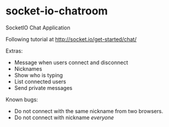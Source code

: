 # socket-io-chatroom
SocketIO Chat Application

Following tutorial at http://socket.io/get-started/chat/

Extras:
* Message when users connect and disconnect
* Nicknames
* Show who is typing
* List connected users
* Send private messages

Known bugs: 
* Do not connect with the same nickname from two browsers. 
* Do not connect with nickname *everyone*

